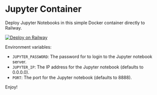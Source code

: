 # Jupyter Container

Deploy Jupyter Notebooks in this simple Docker container directly to Railway.

[![Deploy on Railway](https://railway.com/button.svg)](https://railway.app/template/JEeFjP?referralCode=A22mwd)

Environment variables:

- `JUPYTER_PASSWORD`: The password for to login to the Jupyter notebook server.
- `JUPYTER_IP`: The IP address for the Jupyter notebook (defaults to 0.0.0.0).
- `PORT`: The port for the Jupyter notebook (defaults to 8888).


Enjoy!
